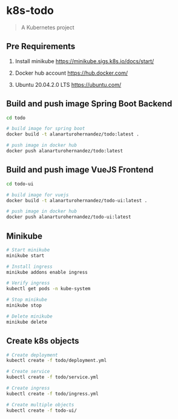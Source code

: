 # k8s-todo

> A Kubernetes project

## Pre Requirements
1. Install minikube
   https://minikube.sigs.k8s.io/docs/start/

2. Docker hub account
   https://hub.docker.com/

3. Ubuntu 20.04.2.0 LTS
   https://ubuntu.com/

## Build and push image Spring Boot Backend
``` bash
cd todo

# build image for spring boot
docker build -t alanarturohernandez/todo:latest .

# push image in docker hub
docker push alanarturohernandez/todo:latest
```

## Build and push image VueJS Frontend
``` bash
cd todo-ui

# build image for vuejs
docker build -t alanarturohernandez/todo-ui:latest .

# push image in docker hub
docker push alanarturohernandez/todo-ui:latest
```

## Minikube
``` bash
# Start minikube
minikube start

# Install ingress
minikube addons enable ingress

# Verify ingress
kubectl get pods -n kube-system

# Stop minikube
minikube stop

# Delete minikube
minikube delete

```

## Create k8s objects
``` bash
# Create deployment
kubectl create -f todo/deployment.yml

# Create service
kubectl create -f todo/service.yml

# Create ingress
kubectl create -f todo/ingress.yml

# Create multiple objects
kubectl create -f todo-ui/

```